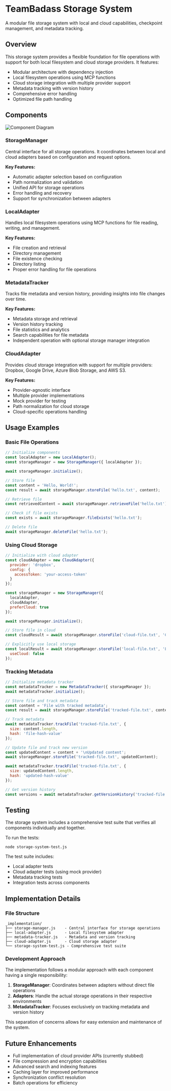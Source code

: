 # TeamBadass Storage System

A modular file storage system with local and cloud capabilities, checkpoint management, and metadata tracking.

## Overview

This storage system provides a flexible foundation for file operations with support for both local filesystem and cloud storage providers. It features:

- Modular architecture with dependency injection
- Local filesystem operations using MCP functions
- Cloud storage integration with multiple provider support
- Metadata tracking with version history
- Comprehensive error handling
- Optimized file path handling

## Components

![Component Diagram](https://via.placeholder.com/600x400?text=Storage+System+Architecture)

### StorageManager

Central interface for all storage operations. It coordinates between local and cloud adapters based on configuration and request options.

**Key Features:**
- Automatic adapter selection based on configuration
- Path normalization and validation
- Unified API for storage operations
- Error handling and recovery
- Support for synchronization between adapters

### LocalAdapter

Handles local filesystem operations using MCP functions for file reading, writing, and management.

**Key Features:**
- File creation and retrieval
- Directory management
- File existence checking
- Directory listing
- Proper error handling for file operations

### MetadataTracker

Tracks file metadata and version history, providing insights into file changes over time.

**Key Features:**
- Metadata storage and retrieval
- Version history tracking
- File statistics and analytics
- Search capabilities for file metadata
- Independent operation with optional storage manager integration

### CloudAdapter

Provides cloud storage integration with support for multiple providers: Dropbox, Google Drive, Azure Blob Storage, and AWS S3.

**Key Features:**
- Provider-agnostic interface
- Multiple provider implementations
- Mock provider for testing
- Path normalization for cloud storage
- Cloud-specific operations handling

## Usage Examples

### Basic File Operations

```javascript
// Initialize components
const localAdapter = new LocalAdapter();
const storageManager = new StorageManager({ localAdapter });

await storageManager.initialize();

// Store file
const content = 'Hello, World!';
const result = await storageManager.storeFile('hello.txt', content);

// Retrieve file
const retrievedContent = await storageManager.retrieveFile('hello.txt');

// Check if file exists
const exists = await storageManager.fileExists('hello.txt');

// Delete file
await storageManager.deleteFile('hello.txt');
```

### Using Cloud Storage

```javascript
// Initialize with cloud adapter
const cloudAdapter = new CloudAdapter({
  provider: 'dropbox',
  config: {
    accessToken: 'your-access-token'
  }
});

const storageManager = new StorageManager({
  localAdapter,
  cloudAdapter,
  preferCloud: true
});

await storageManager.initialize();

// Store file in cloud
const cloudResult = await storageManager.storeFile('cloud-file.txt', 'Cloud content');

// Explicitly use local storage
const localResult = await storageManager.storeFile('local-file.txt', 'Local content', {
  useCloud: false
});
```

### Tracking Metadata

```javascript
// Initialize metadata tracker
const metadataTracker = new MetadataTracker({ storageManager });
await metadataTracker.initialize();

// Store file and track metadata
const content = 'File with tracked metadata';
const result = await storageManager.storeFile('tracked-file.txt', content);

// Track metadata
await metadataTracker.trackFile('tracked-file.txt', {
  size: content.length,
  hash: 'file-hash-value'
});

// Update file and track new version
const updatedContent = content + '\nUpdated content';
await storageManager.storeFile('tracked-file.txt', updatedContent);

await metadataTracker.trackFile('tracked-file.txt', {
  size: updatedContent.length,
  hash: 'updated-hash-value'
});

// Get version history
const versions = await metadataTracker.getVersionHistory('tracked-file.txt');
```

## Testing

The storage system includes a comprehensive test suite that verifies all components individually and together.

To run the tests:

```
node storage-system-test.js
```

The test suite includes:
- Local adapter tests
- Cloud adapter tests (using mock provider)
- Metadata tracking tests
- Integration tests across components

## Implementation Details

### File Structure

```
_implementation/
├── storage-manager.js    - Central interface for storage operations
├── local-adapter.js      - Local filesystem adapter
├── metadata-tracker.js   - Metadata and version tracking
├── cloud-adapter.js      - Cloud storage adapter
└── storage-system-test.js - Comprehensive test suite
```

### Development Approach

The implementation follows a modular approach with each component having a single responsibility:

1. **StorageManager**: Coordinates between adapters without direct file operations
2. **Adapters**: Handle the actual storage operations in their respective environments
3. **MetadataTracker**: Focuses exclusively on tracking metadata and version history

This separation of concerns allows for easy extension and maintenance of the system.

## Future Enhancements

- Full implementation of cloud provider APIs (currently stubbed)
- File compression and encryption capabilities
- Advanced search and indexing features
- Caching layer for improved performance
- Synchronization conflict resolution
- Batch operations for efficiency
